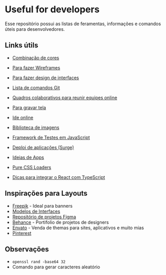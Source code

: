 # Useful for developers
Esse repositório possui as listas de feramentas, informações e comandos úteis para desenvolvedores.

## Links útils
* [Combinação de cores](https://coolors.co/app)
* [Para fazer Wireframes](https://whimsical.com/)
* [Para fazer design de interfaces](https://www.figma.com/)
* [Lista de comandos Git](https://wethefoss.github.io/Git-Commands/)

* [Quadros colaborativos para reunir equipes online](https://miro.com)
* [Para gravar tela](https://www.loom.com/)
* [Ide online](https://ideone.com/PsuCmd)
* [Biblioteca de imagens](https://unsplash.com/)
* [Framework de Testes em JavaScript](https://jestjs.io/pt-BR/)
* [Deploi de aplicações (Surge)](http://surge.sh/)
* [Ideias de Apps](https://github.com/florinpop17/app-ideas)
* [Pure CSS Loaders](https://loading.io/css/)

* [Dicas para integrar o React com TypeScript](https://github.com/typescript-cheatsheets/react-typescript-cheatsheet)

## Inspirações para Layouts
* [Freepik](https://br.freepik.com/) - Ideal para banners
* [Modelos de Interfaces](https://dribbble.com/)
* [Repositório de projetos Figma](https://www.figmaresources.com/)
* [Behance](https://www.behance.net/) - Portifolio de projetos de designers
* [Envato](https://elements.envato.com/) - Venda de themas para sites, aplicativos e muito mias
* [Pinterest](https://br.pinterest.com/)

## Observações
* ```openssl rand -base64 32```
* Comando para gerar caracteres aleatório
